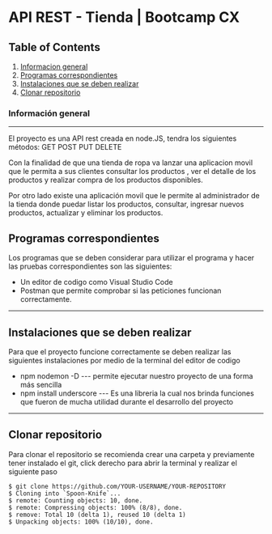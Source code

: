 #  API REST - Tienda | Bootcamp CX

## Table of Contents
1. [Informacion general](#general-info)
2. [Programas correspondientes](#technologies)
3. [Instalaciones que se deben realizar](#installation)
5. [Clonar repositorio](#clonarRepo)
### Información general
***
El proyecto  es una API rest creada en node.JS, tendra los siguientes métodos:
GET POST PUT DELETE

Con la finalidad de que una tienda de ropa va lanzar una aplicacion movil que le permita a sus clientes consultar los productos
, ver el detalle de los productos y realizar compra de los productos disponibles.

Por otro lado existe una aplicación movil que le permite al administrador de la tienda donde puedar listar los productos, consultar, ingresar nuevos productos, actualizar
y eliminar los productos.
## Programas correspondientes
Los programas que se deben considerar para utilizar el programa y hacer las pruebas correspondientes son las siguientes:

- Un editor de codigo como Visual Studio Code
- Postman que permite comprobar si las peticiones funcionan correctamente.
***

## Instalaciones que se deben realizar

Para que el proyecto funcione correctamente se deben realizar las siguientes instalaciones por medio de la terminal del editor de codigo
- npm nodemon -D  --- permite ejecutar nuestro proyecto de una forma más sencilla
- npm install underscore --- Es una libreria la cual nos brinda funciones que fueron de mucha utilidad durante el desarrollo del proyecto


***
## Clonar repositorio 
Para clonar el repositorio se recomienda crear una carpeta y previamente tener instalado el git, click derecho para abrir la terminal y realizar el siguiente paso
```
$ git clone https://github.com/YOUR-USERNAME/YOUR-REPOSITORY
$ Cloning into `Spoon-Knife`...
$ remote: Counting objects: 10, done.
$ remote: Compressing objects: 100% (8/8), done.
$ remove: Total 10 (delta 1), reused 10 (delta 1)
$ Unpacking objects: 100% (10/10), done.
```

